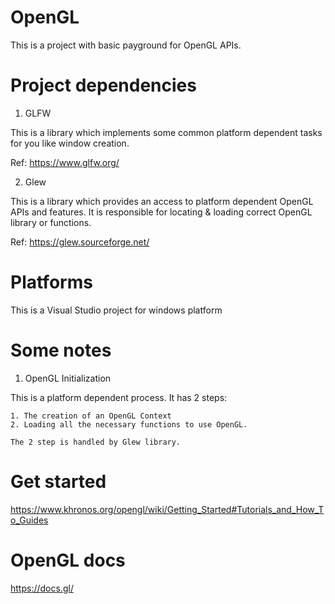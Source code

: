 # OpenGL

This is a project with basic payground for OpenGL APIs.

# Project dependencies

1) GLFW

This is a library which implements some common platform dependent tasks for you like window creation.

Ref: https://www.glfw.org/

2) Glew

This is a library which provides an access to platform dependent OpenGL APIs and features.
It is responsible for locating & loading correct OpenGL library or functions.

Ref: https://glew.sourceforge.net/

# Platforms

This is a Visual Studio project for windows platform

# Some notes

1) OpenGL Initialization

This is a platform dependent process. It has 2 steps:

	1. The creation of an OpenGL Context
	2. Loading all the necessary functions to use OpenGL.

	The 2 step is handled by Glew library.

# Get started

https://www.khronos.org/opengl/wiki/Getting_Started#Tutorials_and_How_To_Guides

# OpenGL docs

https://docs.gl/